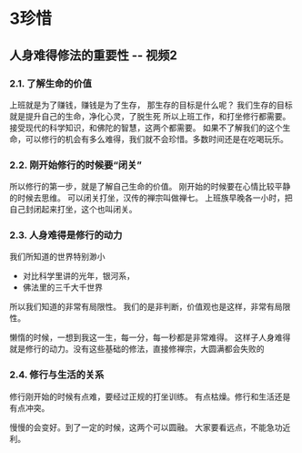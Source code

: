 # 3珍惜

## 人身难得修法的重要性 -- 视频2

### 2.1. 了解生命的价值

上班就是为了赚钱，赚钱是为了生存， 那生存的目标是什么呢？ 我们生存的目标就是提升自己的生命，净化心灵，了脱生死 所以上班工作，和打坐修行都需要。 接受现代的科学知识，和佛陀的智慧，这两个都需要。 如果不了解我们的这个生命，可以修行的机会有多么难得，我们就不会珍惜。多数时间还是在吃喝玩乐。

### 2.2. 刚开始修行的时候要“闭关”

所以修行的第一步，就是了解自己生命的价值。 刚开始的时候要在心情比较平静的时候去思维。 可以闭关打坐，汉传的禅宗叫做禅七。 上班族早晚各一小时，把自己封闭起来打坐，这个也叫闭关。

### 2.3. 人身难得是修行的动力

我们所知道的世界特别渺小

* 对比科学里讲的光年，银河系，
* 佛法里的三千大千世界

所以我们知道的非常有局限性。 我们的是非判断，价值观也是这样，非常有局限性。

懒惰的时候，一想到我这一生，每一分，每一秒都是非常难得。 这样子人身难得就是修行的动力。没有这些基础的修法，直接修禅宗，大圆满都会失败的

### 2.4. 修行与生活的关系

修行刚开始的时候有点难，要经过正规的打坐训练。 有点枯燥。修行和生活还是有点冲突。

慢慢的会变好。到了一定的时候，这两个可以圆融。 大家要看远点，不能急功近利。

